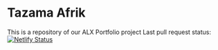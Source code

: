 # Tazama Afrik
This is a repository of our ALX Portfolio project
Last pull request status: [![Netlify Status](https://api.netlify.com/api/v1/badges/c2e3f1fc-ffca-491d-8b9e-2243bd1f5413/deploy-status)](https://app.netlify.com/sites/tazama-afrik/deploys)
